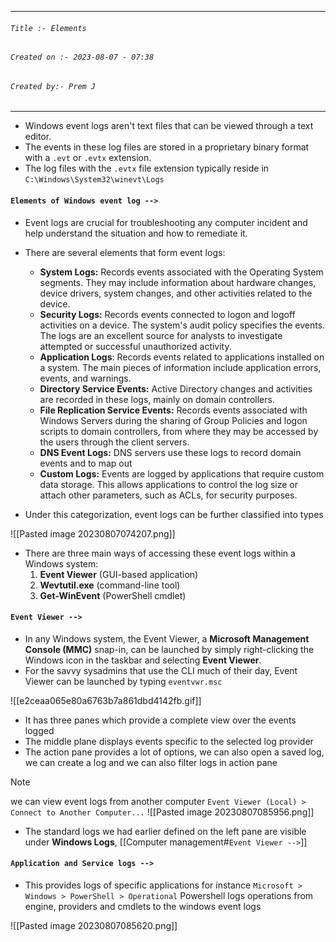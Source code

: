 
***
###### `Title :- Elements`
###### `Created on :- 2023-08-07 - 07:38`
###### `Created by:- Prem J`
***

- Windows event logs aren't text files that can be viewed through a text editor.
- The events in these log files are stored in a proprietary binary format with a `.evt` or `.evtx` extension.
- The log files with the `.evtx` file extension typically reside in `C:\Windows\System32\winevt\Logs`

#### `Elements of Windows event log -->`

- Event logs are crucial for troubleshooting any computer incident and help understand the situation and how to remediate it.
- There are several elements that form event logs:
	- **System Logs:** Records events associated with the Operating System segments. They may include information about hardware changes, device drivers, system changes, and other activities related to the device.
	- **Security Logs:** Records events connected to logon and logoff activities on a device. The system's audit policy specifies the events. The logs are an excellent source for analysts to investigate attempted or successful unauthorized activity.
	- **Application Logs**: Records events related to applications installed on a system. The main pieces of information include application errors, events, and warnings.
	- **Directory Service Events:** Active Directory changes and activities are recorded in these logs, mainly on domain controllers.
	- **File Replication Service Events:** Records events associated with Windows Servers during the sharing of Group Policies and logon scripts to domain controllers, from where they may be accessed by the users through the client servers.
	- **DNS Event Logs:** DNS servers use these logs to record domain events and to map out
	- **Custom Logs:** Events are logged by applications that require custom data storage. This allows applications to control the log size or attach other parameters, such as ACLs, for security purposes.

- Under this categorization, event logs can be further classified into types

![[Pasted image 20230807074207.png]]

- There are three main ways of accessing these event logs within a Windows system:
	1. **Event Viewer** (GUI-based application)
	2. **Wevtutil.exe** (command-line tool)
	3. **Get-WinEvent** (PowerShell cmdlet)

#### `Event Viewer -->`

- In any Windows system, the Event Viewer, a **Microsoft Management Console (MMC)** snap-in, can be launched by simply right-clicking the Windows icon in the taskbar and selecting **Event Viewer**.
- For the savvy sysadmins that use the CLI much of their day, Event Viewer can be launched by typing `eventvwr.msc`

![[e2ceaa065e80a6763b7a861dbd4142fb.gif]]

- It has three panes which provide a complete view over the events logged
- The middle plane displays events specific to the selected log provider
- The action pane provides a lot of options, we can also open a saved log, we can create a log and we can also filter logs in action pane

>[!Note]
>we can view event logs from another computer `Event Viewer (Local) > Connect to Another Computer...`
>![[Pasted image 20230807085956.png]]
- The standard logs we had earlier defined on the left pane are visible under **Windows Logs**, [[Computer management#`Event Viewer -->`]]

#### `Application and Service logs -->`

- This provides logs of specific applications for instance `Microsoft > Windows > PowerShell > Operational` Powershell logs operations from engine, providers and cmdlets to the windows event logs

![[Pasted image 20230807085620.png]]

